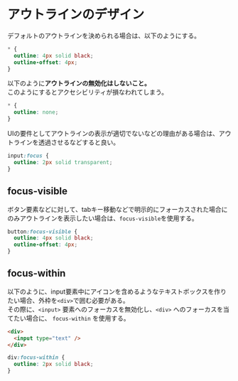 # アウトラインのデザイン

デフォルトのアウトラインを決められる場合は、以下のようにする。

```css
* {
  outline: 4px solid black;
  outline-offset: 4px;
}
```

以下のように**アウトラインの無効化はしないこと。**  
このようにするとアクセシビリティが損なわれてしまう。

```css
* {
  outline: none;
}
```

UIの要件としてアウトラインの表示が適切でないなどの理由がある場合は、アウトラインを透過させるなどすると良い。

```css
input:focus {
  outline: 2px solid transparent;
}
```

## focus-visible
ボタン要素などに対して、tabキー移動などで明示的にフォーカスされた場合にのみアウトラインを表示したい場合は、```focus-visible```を使用する。

```css
button:focus-visible {
  outline: 4px solid black;
  outline-offset: 4px;
}
```

## focus-within

以下のように、input要素中にアイコンを含めるようなテキストボックスを作りたい場合、外枠を`<div>`で囲む必要がある。  
その際に、`<input>` 要素へのフォーカスを無効化し、`<div>` へのフォーカスを当てたい場合に、 ```focus-within``` を使用する。  

```html
<div>
  <input type="text" />
</div>
```

```css
div:focus-within {
  outline: 2px solid black;
}
```
